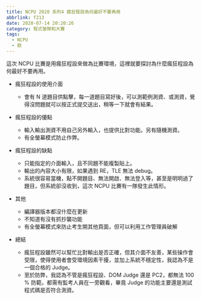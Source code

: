 ```yaml
---
title: NCPU 2020 系列4 瘋狂程設為何最好不要再用
abbrlink: f213
date: 2020-07-14 20:20:26
category: 程式營隊和大賽
tags:
  - NCPU
  - 欸
---
```

這次 NCPU 比賽是用瘋狂程設來做為比賽環境，這裡就要探討為什麼瘋狂程設為何最好不要再用。
<!-- more -->
* 瘋狂程設的使用介面
	* 會有 N 道題目供點擊，每一道題目寫好後，可以測範例測資、或測資，覺得沒問題就可以按正式提交送出，稍等一下就會有結果。

* 瘋狂程設的優點
	* 輸入輸出測資不用自己另外輸入，也提供比對功能。另有隨機測資。
	* 有全螢幕模式防止作弊。

* 瘋狂程設的缺點
	* 只能指定的介面輸入，且不同題不能複製貼上。
	* 輸出的內容大小有限，如果遇到 RE，TLE 無法 debug。
	* 系統很容易當機，點不開題目、無法開啟、無法登入等，甚至是明明過了題目，但系統卻沒收到，這次 NCPU 比賽有一隊發生此情形。

* 其他
	* 編譯器版本都沒什麼在更新
	* 不知道有沒有抓抄襲功能
	* 有全螢幕模式來防止考生開其他頁面，但可以利用工作管理員破解

* 總結
	* 瘋狂程設雖然可以幫忙比對輸出是否正確，但其介面不友善，某些操作會受限，使得使用者會受環境因素干擾，並加上系統不穩定性，我認為不是一個合格的 Judge。
	* 至於防弊，我認為不管是瘋狂程設、DOM Judge 還是 PC2，都無法 100 % 防範，都需有監考人員在一旁觀看，畢竟 Judge 的功能主要還是測試程式碼是否符合測資。